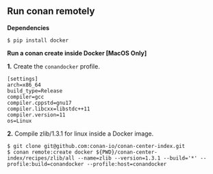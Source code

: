 ## Run conan remotely

**Dependencies**

```shellSession
$ pip install docker
```

**Run a conan create inside Docker [MacOS Only]**

**1.** Create the `conandocker` profile.

```
[settings]
arch=x86_64
build_type=Release
compiler=gcc
compiler.cppstd=gnu17
compiler.libcxx=libstdc++11
compiler.version=11
os=Linux
```

**2.** Compile zlib/1.3.1 for linux inside a Docker image.


```shellSession
$ git clone git@github.com:conan-io/conan-center-index.git
$ conan remote:create docker ${PWD}/conan-center-index/recipes/zlib/all --name=zlib --version=1.3.1 --build='*' --profile:build=conandocker --profile:host=conandocker
```
